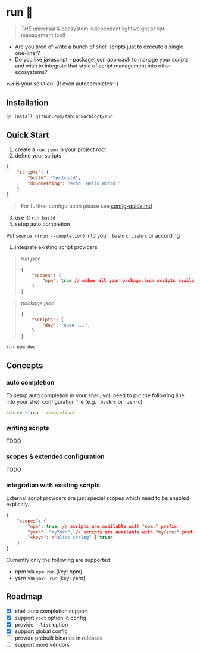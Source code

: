 # run 🚀

> *THE* universal & ecosystem independent lightweight script management tool!

- Are you tired of write a bunch of shell scripts just to execute a single one-liner?
- Do you like javascript - package.json approach to manage your scripts and wish to integrate that style of script management into other ecosystems?

__*`run`*__ is your solution! (It even autocompletes✨)

## Installation

```bash
go install github.com/fabiankachlock/run
```

## Quick Start

1) create a `run.json` in your project root
2) define your scripts

```json
{
    "scripts": {
        "build": "go build",
        "doSomething": "echo 'Hello World'"
    }
}
```

> For further configuration please see [config-guide.md](https://github.com/fabiankachlock/run/blob/main/config-guide.md)

3) use it! `run build`
4) setup auto completion

Put  `source <(run --completion)` into your `.bashrc`, `.zshrc` or according

1) integrate existing script providers

> *run.json*
> ```json
> {
>     "scopes": {
>         "npm": true // makes all your package.json scripts available to run
>     }
> }
> ```

> *package.json*
> ```json
> {
>     "scripts": {
>         "dev": "node ...",
>     }
> }
> ```

`run npm:dev`


## Concepts

### auto completion

To setup auto completion in your shell, you need to put the following line into your shell configuration file (e.g. `.bashrc` or `.zshrc`)

```bash
source <(run --completion)
```

### writing scripts

TODO

### scopes & extended configuration

TODO

### integration with existing scripts

External script providers are just special scopes which need to be enabled explicitly.

```json
{
    "scopes": {
        "npm": true, // scripts are available with "npm:" prefix 
        "yarn": "myYarn", // scripts are available with "myYarn:" prefix
        "<key>": <"alias string" | true>
    }
}
```

Currently only the following are supported:
- npm via `npm run` (key: npm)
- yarn via `yarn run` (key: yarn)

## Roadmap

- [x] shell auto completion support
- [x] support `root` option in config
- [x] provide `--list` option
- [x] support global config
- [ ] provide prebuilt binaries in releases
- [ ] support more vendors